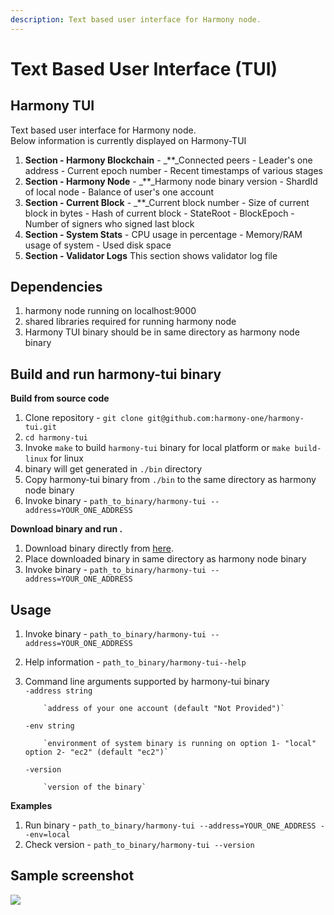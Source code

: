 ```yaml
---
description: Text based user interface for Harmony node.
---
```


# Text Based User Interface \(TUI\)

## Harmony TUI

Text based user interface for Harmony node.  
Below information is currently displayed on Harmony-TUI

1. **Section - Harmony Blockchain** - _\*\*_Connected peers - Leader's one address - Current epoch number - Recent timestamps of various stages
2. **Section - Harmony Node** - _\*\*_Harmony node binary version - ShardId of local node - Balance of user's one account
3. **Section - Current Block** - _\*\*_Current block number - Size of current block in bytes - Hash of current block - StateRoot - BlockEpoch - Number of signers who signed last block
4. **Section - System Stats** - CPU usage in percentage - Memory/RAM usage of system - Used disk space
5. **Section - Validator Logs** This section shows validator log file

## Dependencies

1. harmony node running on localhost:9000
2. shared libraries required for running harmony node
3. Harmony TUI binary should be in same directory as harmony node binary

## Build and run harmony-tui binary

**Build from source code**

1. Clone repository - `git clone git@github.com:harmony-one/harmony-tui.git`
2. `cd harmony-tui`
3. Invoke `make` to build `harmony-tui` binary for local platform or `make build-linux` for linux
4. binary will get generated in `./bin` directory
5. Copy harmony-tui binary from `./bin` to the same directory as harmony node binary
6. Invoke binary - `path_to_binary/harmony-tui --address=YOUR_ONE_ADDRESS`

**Download binary and run .**

1. Download binary directly from [here](http://harmony.one/tui).
2. Place downloaded binary in same directory as harmony node binary
3. Invoke binary - `path_to_binary/harmony-tui --address=YOUR_ONE_ADDRESS`

## Usage

1. Invoke binary - `path_to_binary/harmony-tui --address=YOUR_ONE_ADDRESS`
2. Help information - `path_to_binary/harmony-tui--help`
3. Command line arguments supported by harmony-tui binary  
   `-address string`

   ```text
       `address of your one account (default "Not Provided")`
   ```

   `-env string`

   ```text
       `environment of system binary is running on option 1- "local" option 2- "ec2" (default "ec2")`
   ```

   `-version`

   ```text
       `version of the binary`
   ```

**Examples**

1. Run binary - `path_to_binary/harmony-tui --address=YOUR_ONE_ADDRESS --env=local`
2. Check version - `path_to_binary/harmony-tui --version`

## Sample screenshot​[​](https://raw.githubusercontent.com/harmony-one/harmony-tui/master/doc/images/tui-sample.gif?token=AEY7S2JV6DIWLODPOXCKMN25VED6W) <a id="sample-screenshot"></a>

![](https://raw.githubusercontent.com/harmony-one/harmony-tui/master/doc/images/tui-sample.gif?token=AEY7S2JV6DIWLODPOXCKMN25VED6W)

